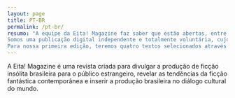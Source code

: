 ```yaml
---
layout: page
title: PT-BR
permalink: /pt-br/
resumo: "A equipe da Eita! Magazine faz saber que estão abertas, entre os dias 22 de setembro de 2020 a 10 de outubro de 2020, as inscrições para o envio de contos em língua portuguesa ou inglesa para a publicação na edição zero de nossa revista.
Somos uma publicação digital independente e totalmente voluntária, cujo objetivo é disseminar a literatura fantástica brasileira para além das fronteiras do País, através de publicação em língua inglesa de autores brasileiros ou radicados no Brasil. Dentro desse escopo, nosso objetivo é selecionar, editar e publicar digitalmente diversos subgêneros da literatura fantástica, passando pela ficção científica, fantasia e horror.
Para nossa primeira edição, teremos quatro textos selecionados através deste edital, sendo três escritos originalmente em português e um escrito em inglês. Todos os textos aceitos serão submetidos à preparação e revisão, e os contos em português serão versados para o inglês por nossa equipe de tradutores. Ao enviar seu texto para nossa revista, você concorda em passar por esse processo de edição."
---
```


A Eita! Magazine é uma revista criada para divulgar a produção de ficção insólita brasileira para o público estrangeiro, revelar as tendências da ficção fantástica contemporânea e inserir a produção brasileira no diálogo cultural do mundo.



